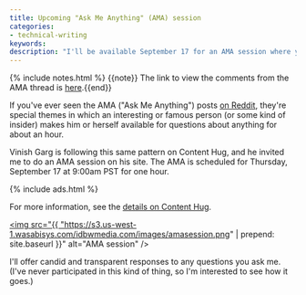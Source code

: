 ```yaml
---
title: Upcoming "Ask Me Anything" (AMA) session
categories:
- technical-writing
keywords:
description: "I'll be available September 17 for an AMA session where you can ask me any questions you want, and I'll try to answer them."
---
```


{% include notes.html %}
{{note}} The link to view the comments from the AMA thread is <a href="http://contenthug.com/september-17-live-ama-ask-me-anything-i-am-tom-johnson-owner-influential-blog-idratherbewriting">here</a>.{{end}}

If you've ever seen the AMA ("Ask Me Anything") posts [on Reddit](https://www.reddit.com/r/AMA/), they're special themes in which an interesting or famous person (or some kind of insider) makes him or herself available for questions about anything for about an hour.

Vinish Garg is following this same pattern on Content Hug, and he invited me to do an AMA session on his site. The AMA is scheduled for Thursday, September 17 at 9:00am PST for one hour.

{% include ads.html %}

For more information, see the [details on Content Hug](http://contenthug.com/september-17-live-ama-ask-me-anything-i-am-tom-johnson-owner-influential-blog-idratherbewriting).

<a href="http://contenthug.com/september-17-live-ama-ask-me-anything-i-am-tom-johnson-owner-influential-blog-idratherbewriting"><img src="{{ "https://s3.us-west-1.wasabisys.com/idbwmedia.com/images/amasession.png" | prepend: site.baseurl }}" alt="AMA session" /></a>

I'll offer candid and transparent responses to any questions you ask me. (I've never participated in this kind of thing, so I'm interested to see how it goes.)
